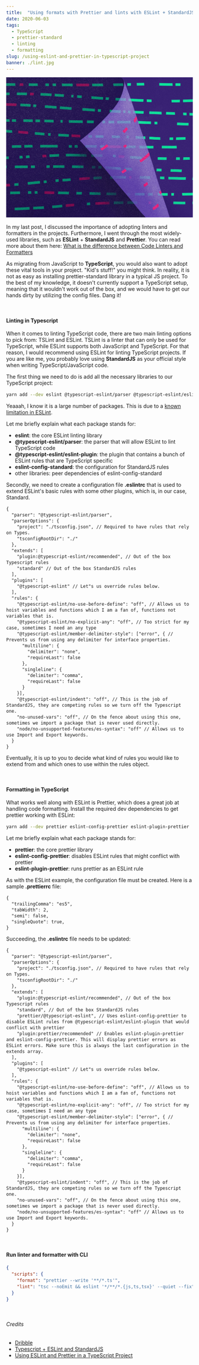 ```yaml
---
title:  "Using formats with Prettier and lints with ESLint + StandardJS in a TypeScript Project"
date: 2020-06-03
tags:
  - TypeScript
  - prettier-standard
  - linting
  - formatting
slug: /using-eslint-and-prettier-in-typescript-project
banner: ./lint.jpg
---
```


![Linting](./lint.jpg)

In my last post, I discussed the importance of adopting linters and formatters in the projects. Furthermore, I went through the most widely-used libraries, such as **ESLint** + **StandardJS** and **Prettier**. You can read more about them here: <a href="https://taiyr.me/what-is-the-difference-between-code-linters-and-formatters" target="_blank">What is the difference between Code Linters and Formatters</a>

As migrating from JavaScript to **TypeScript**, you would also want to adopt these vital tools in your project. "Kid's stuff!" you might think. In reality, it is not as easy as installing prettier-standard library in a typical JS project. To the best of my knowledge, it doesn't currently support a TypeScript setup, meaning that it wouldn't work out of the box, and we would have to get our hands dirty by utilizing the config files. Dang it!

<br/>

#### Linting in Typescript

When it comes to linting TypeScript code, there are two main linting options to pick from: TSLint and ESLint. TSLint is a linter that can only be used for TypeScript, while ESLint supports both JavaScript and TypeScript. For that reason, I would recommend using ESLint for linting TypeScript projects. If you are like me, you probably love using **StandardJS** as your official style when writing TypeScript/JavaScript code.

The first thing we need to do is add all the necessary libraries to our TypeScript project:

```bash noLineNumbers
yarn add --dev eslint @typescript-eslint/parser @typescript-eslint/eslint-plugin eslint-plugin-standard eslint-plugin-import eslint-plugin-node eslint-plugin-promise
```

Yeaaah, I know it is a large number of packages. This is due to a <a href="https://github.com/eslint/eslint/issues/3458" target="_blank">known limitation in ESLint</a>.

Let me briefly explain what each package stands for:
* **eslint**: the core ESLint linting library
* **@typescript-eslint/parser**: the parser that will allow ESLint to lint TypeScript code
* **@typescript-eslint/eslint-plugin**: the plugin that contains a bunch of ESLint rules that are TypeScript specific
* **eslint-config-standard**: the configuration for StandardJS rules
* other libraries: peer dependencies of eslint-config-standard

Secondly, we need to create a configuration file **.eslintrc** that is used to extend ESLint's basic rules with some other plugins, which is, in our case, Standard.

```json:title=.eslintrc
{
  "parser": "@typescript-eslint/parser",
  "parserOptions": {
    "project": "./tsconfig.json", // Required to have rules that rely on Types.
    "tsconfigRootDir": "./"
  },
  "extends": [
    "plugin:@typescript-eslint/recommended", // Out of the box Typescript rules
    "standard" // Out of the box StandardJS rules
  ],
  "plugins": [
    "@typescript-eslint" // Let"s us override rules below.
  ],
  "rules": {
    "@typescript-eslint/no-use-before-define": "off", // Allows us to hoist variables and functions which I am a fan of, functions not variables that is.
    "@typescript-eslint/no-explicit-any": "off", // Too strict for my case, sometimes I need an any type
    "@typescript-eslint/member-delimiter-style": ["error", { // Prevents us from using any delimiter for interface properties.
      "multiline": {
        "delimiter": "none",
        "requireLast": false
      },
      "singleline": {
        "delimiter": "comma",
        "requireLast": false
      }
    }],
    "@typescript-eslint/indent": "off", // This is the job of StandardJS, they are competing rules so we turn off the Typescript one. 
    "no-unused-vars": "off", // On the fence about using this one, sometimes we import a package that is never used directly. 
    "node/no-unsupported-features/es-syntax": "off" // Allows us to use Import and Export keywords.
  }
}
```

Eventually, it is up to you to decide what kind of rules you would like to extend from and which ones to use within the rules object.

<br/>

#### Formatting in TypeScript

What works well along with ESLint is Prettier, which does a great job at handling code formatting. Install the required dev dependencies to get prettier working with ESLint:

```bash noLineNumbers
yarn add --dev prettier eslint-config-prettier eslint-plugin-prettier
```

Let me briefly explain what each package stands for:
* **prettier**: the core prettier library
* **eslint-config-prettier**: disables ESLint rules that might conflict with prettier
* **eslint-plugin-prettier**: runs prettier as an ESLint rule

As with the ESLint example, the configuration file must be created. Here is a sample **.prettierrc** file:

```json:title=.prettierrc
{
  "trailingComma": "es5",
  "tabWidth": 2,
  "semi": false,
  "singleQuote": true,
}
```

Succeeding, the **.eslintrc** file needs to be updated:

```json:title=.eslintrc
{
  "parser": "@typescript-eslint/parser",
  "parserOptions": {
    "project": "./tsconfig.json", // Required to have rules that rely on Types.
    "tsconfigRootDir": "./"
  },
  "extends": [
    "plugin:@typescript-eslint/recommended", // Out of the box Typescript rules
    "standard", // Out of the box StandardJS rules
    "prettier/@typescript-eslint", // Uses eslint-config-prettier to disable ESLint rules from @typescript-eslint/eslint-plugin that would conflict with prettier
    "plugin:prettier/recommended" // Enables eslint-plugin-prettier and eslint-config-prettier. This will display prettier errors as ESLint errors. Make sure this is always the last configuration in the extends array.
  ],
  "plugins": [
    "@typescript-eslint" // Let"s us override rules below.
  ],
  "rules": {
    "@typescript-eslint/no-use-before-define": "off", // Allows us to hoist variables and functions which I am a fan of, functions not variables that is.
    "@typescript-eslint/no-explicit-any": "off", // Too strict for my case, sometimes I need an any type
    "@typescript-eslint/member-delimiter-style": ["error", { // Prevents us from using any delimiter for interface properties.
      "multiline": {
        "delimiter": "none",
        "requireLast": false
      },
      "singleline": {
        "delimiter": "comma",
        "requireLast": false
      }
    }],
    "@typescript-eslint/indent": "off", // This is the job of StandardJS, they are competing rules so we turn off the Typescript one. 
    "no-unused-vars": "off", // On the fence about using this one, sometimes we import a package that is never used directly. 
    "node/no-unsupported-features/es-syntax": "off" // Allows us to use Import and Export keywords.
  }
}
```

<br/>

#### Run linter and formatter with CLI

```json:title=package.json
{
  "scripts": {
    "format": "prettier --write '**/*.ts'",
    "lint": "tsc --noEmit && eslint '*/**/*.{js,ts,tsx}' --quiet --fix"
  }
}
```

<br/>

###### Credits

* [Dribble](https://dribbble.com/shots/6286611-Lint)
* [Typescript + ESLint and StandardJS](https://dev.to/itmayziii/typescript-eslint-and-standardjs-5hmd)
* [Using ESLint and Prettier in a TypeScript Project](https://www.robertcooper.me/using-eslint-and-prettier-in-a-typescript-project)


